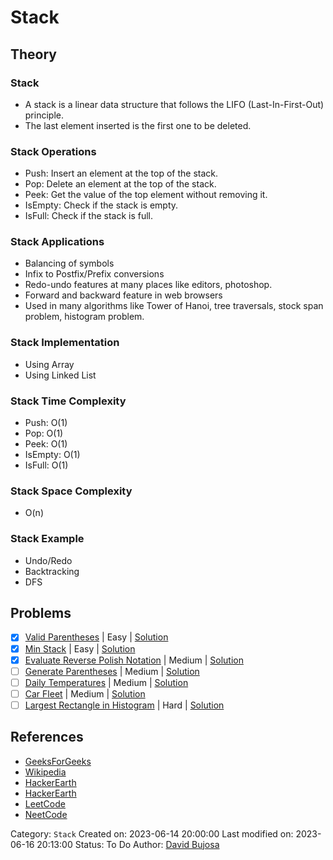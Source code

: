 # Stack

## Theory

### Stack

- A stack is a linear data structure that follows the LIFO (Last-In-First-Out) principle.
- The last element inserted is the first one to be deleted.

### Stack Operations

- Push: Insert an element at the top of the stack.
- Pop: Delete an element at the top of the stack.
- Peek: Get the value of the top element without removing it.
- IsEmpty: Check if the stack is empty.
- IsFull: Check if the stack is full.

### Stack Applications

- Balancing of symbols
- Infix to Postfix/Prefix conversions
- Redo-undo features at many places like editors, photoshop.
- Forward and backward feature in web browsers
- Used in many algorithms like Tower of Hanoi, tree traversals, stock span problem, histogram problem.

### Stack Implementation

- Using Array
- Using Linked List

### Stack Time Complexity

- Push: O(1)
- Pop: O(1)
- Peek: O(1)
- IsEmpty: O(1)
- IsFull: O(1)

### Stack Space Complexity

- O(n)

### Stack Example

- Undo/Redo
- Backtracking
- DFS

## Problems

- [x] [Valid Parentheses](https://leetcode.com/problems/valid-parentheses/) | Easy | [Solution](../../../src/easy/valid_parentheses.rs)
- [x] [Min Stack](https://leetcode.com/problems/min-stack/) | Easy | [Solution](../../../src/easy/min_stack.rs)
- [x] [Evaluate Reverse Polish Notation](https://leetcode.com/problems/evaluate-reverse-polish-notation/) | Medium | [Solution](../../../src/medium/evaluate_reverse_polish_notation.rs)
- [ ] [Generate Parentheses](https://leetcode.com/problems/generate-parentheses/) | Medium | [Solution](../../../src/medium/generate_parentheses.rs)
- [ ] [Daily Temperatures](https://leetcode.com/problems/daily-temperatures/) | Medium | [Solution](../../../src/medium/daily_temperatures.rs)
- [ ] [Car Fleet](https://leetcode.com/problems/car-fleet/) | Medium | [Solution](../../../src/medium/car_fleet.rs)
- [ ] [Largest Rectangle in Histogram](https://leetcode.com/problems/largest-rectangle-in-histogram/) | Hard | [Solution](../../../src/hard/largest_rectangle_in_histogram.rs)

## References

- [GeeksForGeeks](https://www.geeksforgeeks.org/stack-data-structure/)
- [Wikipedia](<https://en.wikipedia.org/wiki/Stack_(abstract_data_type)>)
- [HackerEarth](https://www.hackerearth.com/practice/data-structures/stacks/basics-of-stacks/tutorial/)
- [HackerEarth](https://www.hackerearth.com/practice/data-structures/stacks/basics-of-stacks/tutorial/)
- [LeetCode](https://leetcode.com/explore/learn/card/queue-stack/)
- [NeetCode](https://neetcode.io)

Category: `Stack`
Created on: 2023-06-14 20:00:00
Last modified on: 2023-06-16 20:13:00
Status: To Do
Author: [David Bujosa](https://github.com/bujosa)
